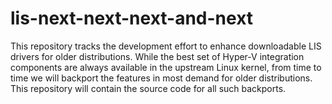 lis-next-next-next-and-next
========
This repository tracks the development effort to enhance downloadable LIS drivers for older distributions. While the best set of Hyper-V integration components are always available in the upstream Linux kernel, from time to time we will backport the features in most demand for older distributions. This repository will contain the source code for all such backports. 

